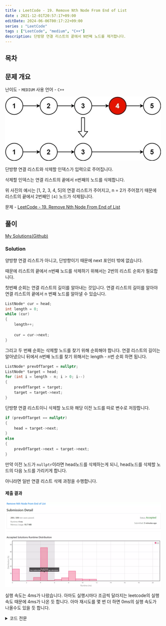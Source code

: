 ```yaml
---
title : LeetCode - 19. Remove Nth Node From End of List
date : 2021-12-01T20:57:17+09:00
editDate: 2024-06-06T00:17:22+09:00
series : "LeetCode"
tags : ["LeetCode", "medium", "C++"]
description: 단방향 연결 리스트의 끝에서 N번째 노드를 제거합니다.
---
```


## 목차

## 문제 개요

난이도 - `MEDIUM` 사용 언어 - `C++`

![example 1](./images/19/example_1.webp)

단방향 연결 리스트와 삭제할 인덱스가 입력으로 주어집니다.

삭제할 인덱스는 연결 리스트의 끝에서 n번째의 노드를 삭제합니다.

위 사진의 예시는 [1, 2, 3, 4, 5]의 연결 리스트가 주어지고, n = 2가 주어졌기 때문에 리스트의 끝에서 2번째인 `[4]` 노드가 삭제됩니다.

문제 - [LeetCode - 19. Remove Nth Node From End of List](https://leetcode.com/problems/remove-nth-node-from-end-of-list/)

## 풀이
[My Solutions(Github)](https://github.com/LDobac/leetcode/tree/master/19.%20Remove%20Nth%20Node%20From%20End%20of%20List)

### Solution
양방향 연결 리스트가 아니고, 단방향이기 때문에 next 포인터 밖에 없습니다.

때문에 리스트의 끝에서 n번쨰 노드를 삭제하기 위해서는 2번의 리스트 순회가 필요합니다. 

첫번째 순회는 연결 리스트의 길이를 알아내는 것입니다. 연결 리스트의 길이를 알아야 연결 리스트의 끝에서 n 번째 노드를 알아낼 수 있습니다.

```cpp
ListNode* cur = head;
int length = 0;
while (cur)
{
    length++;

    cur = cur->next;
}
```

그리고 두 번째 순회는 삭제할 노드를 찾기 위해 순회해야 합니다. 연결 리스트의 길이는 알아냈으니 뒤에서 n번째 노드를 찾기 위해서는 length - n번 순회 하면 됩니다.

```cpp
ListNode* prevOfTarget = nullptr;
ListNode* target = head;
for (int i = length - n; i > 0; i--)
{
    prevOfTarget = target;
    target = target->next;
}
```

단방향 연결 리스트이니 삭제할 노드와 해당 이전 노드를 따로 변수로 저장합니다.

```cpp
if (prevOfTarget == nullptr)
{
    head = target->next;
}
else
{
    prevOfTarget->next = target->next;
}
```

만약 이전 노드가 `nullptr`이라면 head노드를 삭제하는게 되니, head노드를 삭제할 노드의 다음 노드를 가리키게 합니다.

아니라면 일반 연결 리스트 삭제 과정을 수행합니다.


#### 제출 결과
![Solution 1 result](./images/19/result_1.webp)

실행 속도는 4ms가 나왔습니다. 아마도 실행시마다 조금씩 달라지는 leetcode의 실행속도 때문에 4ms가 나온 듯 합니다. 아마 재시도를 몇 번 더 하면 0ms의 실행 속도가 나올수도 있을 듯 합니다.

<details>
<summary>코드 전문</summary>

```cpp showLineNumbers
class Solution 
{
public:
    ListNode* removeNthFromEnd(ListNode* head, int n) 
    {
        if (!head->next && n > 0)
        {
            return nullptr;
        }

        ListNode* cur = head;
        int length = 0;
        while (cur)
        {
            length++;

            cur = cur->next;
        }
        
        ListNode* prevOfTarget = nullptr;
        ListNode* target = head;
        for (int i = length - n; i > 0; i--)
        {
            prevOfTarget = target;
            target = target->next;
        }

        if (prevOfTarget == nullptr)
        {
            head = target->next;
        }
        else
        {
            prevOfTarget->next = target->next;
        }
        
        return head;
    }
};
```

</details>
